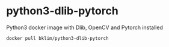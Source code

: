 # python3-dlib-pytorch
Python3 docker image with Dlib, OpenCV and Pytorch installed

```
docker pull bklim/python3-dlib-pytorch
```
